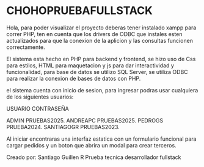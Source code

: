 # CHOHOPRUEBAFULLSTACK


Hola, para poder visualizar el proyecto deberas tener instalado xampp para correr PHP,
ten en cuenta que los drivers de ODBC que instales esten actualizados para que la conexion de la
aplicion y las consultas funcionen correctamente.

El sistema esta hecho en PHP para backend y frontend, se hizo uso de Css para estilos, HTML para maquetacion y js para dar interactividad y funcionalidad, para base de datos se utilizo SQL Server, se utiliza ODBC para realizar la conexion de bases de datos con PHP.

el sistema cuenta con inicio de sesion, para ingresar podras usar cualquiera de los siguientes usuarios:

USUARIO         CONTRASEÑA

ADMIN	        PRUEBAS2025.
ANDREAPC	    PRUEBAS2025.
PEDROGS	        PRUEBA2024.
SANTIAGOGR	    PRUEBAS2023.

Al iniciar encontraras una interfaz estatica con un formulario funcional para cargar pedidos y un boton que abrira un modal para crear terceros.


Creado por: Santiago Guillen R
Prueba tecnica desarrollador fullstack






